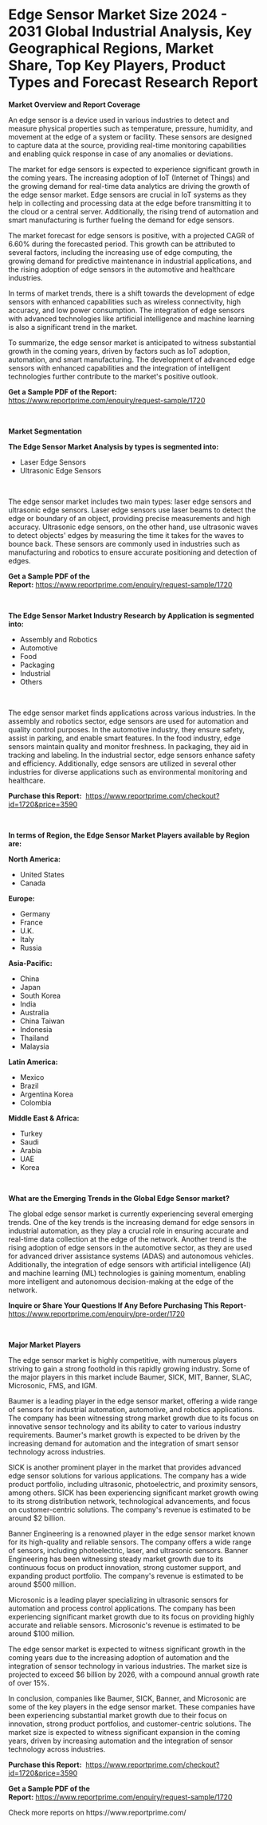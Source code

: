 <p><h1>Edge Sensor Market Size 2024 - 2031 Global Industrial Analysis, Key Geographical Regions, Market Share, Top Key Players, Product Types and Forecast Research Report</h1></p><p><strong>Market Overview and Report Coverage</strong></p>
<p><p>An edge sensor is a device used in various industries to detect and measure physical properties such as temperature, pressure, humidity, and movement at the edge of a system or facility. These sensors are designed to capture data at the source, providing real-time monitoring capabilities and enabling quick response in case of any anomalies or deviations.</p><p>The market for edge sensors is expected to experience significant growth in the coming years. The increasing adoption of IoT (Internet of Things) and the growing demand for real-time data analytics are driving the growth of the edge sensor market. Edge sensors are crucial in IoT systems as they help in collecting and processing data at the edge before transmitting it to the cloud or a central server. Additionally, the rising trend of automation and smart manufacturing is further fueling the demand for edge sensors.</p><p>The market forecast for edge sensors is positive, with a projected CAGR of 6.60% during the forecasted period. This growth can be attributed to several factors, including the increasing use of edge computing, the growing demand for predictive maintenance in industrial applications, and the rising adoption of edge sensors in the automotive and healthcare industries.</p><p>In terms of market trends, there is a shift towards the development of edge sensors with enhanced capabilities such as wireless connectivity, high accuracy, and low power consumption. The integration of edge sensors with advanced technologies like artificial intelligence and machine learning is also a significant trend in the market.</p><p>To summarize, the edge sensor market is anticipated to witness substantial growth in the coming years, driven by factors such as IoT adoption, automation, and smart manufacturing. The development of advanced edge sensors with enhanced capabilities and the integration of intelligent technologies further contribute to the market's positive outlook.</p></p>
<p><strong>Get a Sample PDF of the Report:</strong> <a href="https://www.reportprime.com/enquiry/request-sample/1720">https://www.reportprime.com/enquiry/request-sample/1720</a></p>
<p>&nbsp;</p>
<p><strong>Market Segmentation</strong></p>
<p><strong>The Edge Sensor Market Analysis by types is segmented into:</strong></p>
<p><ul><li>Laser Edge Sensors</li><li>Ultrasonic Edge Sensors</li></ul></p>
<p>&nbsp;</p>
<p><p>The edge sensor market includes two main types: laser edge sensors and ultrasonic edge sensors. Laser edge sensors use laser beams to detect the edge or boundary of an object, providing precise measurements and high accuracy. Ultrasonic edge sensors, on the other hand, use ultrasonic waves to detect objects' edges by measuring the time it takes for the waves to bounce back. These sensors are commonly used in industries such as manufacturing and robotics to ensure accurate positioning and detection of edges.</p></p>
<p><strong>Get a Sample PDF of the Report:</strong>&nbsp;<a href="https://www.reportprime.com/enquiry/request-sample/1720">https://www.reportprime.com/enquiry/request-sample/1720</a></p>
<p>&nbsp;</p>
<p><strong>The Edge Sensor Market Industry Research by Application is segmented into:</strong></p>
<p><ul><li>Assembly and Robotics</li><li>Automotive</li><li>Food</li><li>Packaging</li><li>Industrial</li><li>Others</li></ul></p>
<p>&nbsp;</p>
<p><p>The edge sensor market finds applications across various industries. In the assembly and robotics sector, edge sensors are used for automation and quality control purposes. In the automotive industry, they ensure safety, assist in parking, and enable smart features. In the food industry, edge sensors maintain quality and monitor freshness. In packaging, they aid in tracking and labeling. In the industrial sector, edge sensors enhance safety and efficiency. Additionally, edge sensors are utilized in several other industries for diverse applications such as environmental monitoring and healthcare.</p></p>
<p><strong>Purchase this Report:</strong>&nbsp; <a href="https://www.reportprime.com/checkout?id=1720&price=3590">https://www.reportprime.com/checkout?id=1720&price=3590</a></p>
<p>&nbsp;</p>
<p><strong>In terms of Region, the Edge Sensor Market Players available by Region are:</strong></p>
<p>
    <p> <strong> North America: </strong>
        <ul>
            <li>United States</li>
            <li>Canada</li>
        </ul>
        </p> 
    <p> <strong> Europe: </strong>
        <ul>
            <li>Germany</li>
            <li>France</li>
            <li>U.K.</li>
            <li>Italy</li>
            <li>Russia</li>
        </ul>
        </p> 
    <p> <strong> Asia-Pacific: </strong>
        <ul>
            <li>China</li>
            <li>Japan</li>
            <li>South Korea</li>
            <li>India</li>
            <li>Australia</li>
            <li>China Taiwan</li>
            <li>Indonesia</li>
            <li>Thailand</li>
            <li>Malaysia</li>
        </ul>
        </p> 
    <p> <strong> Latin America: </strong>
        <ul>
            <li>Mexico</li>
            <li>Brazil</li>
            <li>Argentina Korea</li>
            <li>Colombia</li>
        </ul>
        </p> 
    <p> <strong> Middle East & Africa: </strong>
        <ul>
            <li>Turkey</li>
            <li>Saudi</li>
            <li>Arabia</li>
            <li>UAE</li>
            <li>Korea</li>
        </ul>
    </p>
    </p>
<p>&nbsp;</p>
<p><strong>What are the Emerging Trends in the Global Edge Sensor market?</strong></p>
<p><p>The global edge sensor market is currently experiencing several emerging trends. One of the key trends is the increasing demand for edge sensors in industrial automation, as they play a crucial role in ensuring accurate and real-time data collection at the edge of the network. Another trend is the rising adoption of edge sensors in the automotive sector, as they are used for advanced driver assistance systems (ADAS) and autonomous vehicles. Additionally, the integration of edge sensors with artificial intelligence (AI) and machine learning (ML) technologies is gaining momentum, enabling more intelligent and autonomous decision-making at the edge of the network.</p></p>
<p><strong>Inquire or Share Your Questions If Any Before Purchasing This Report</strong>- <a href="https://www.reportprime.com/enquiry/pre-order/1720">https://www.reportprime.com/enquiry/pre-order/1720</a></p>
<p>&nbsp;</p>
<p><strong>Major Market Players</strong></p>
<p><p>The edge sensor market is highly competitive, with numerous players striving to gain a strong foothold in this rapidly growing industry. Some of the major players in this market include Baumer, SICK, MIT, Banner, SLAC, Microsonic, FMS, and IGM. </p><p>Baumer is a leading player in the edge sensor market, offering a wide range of sensors for industrial automation, automotive, and robotics applications. The company has been witnessing strong market growth due to its focus on innovative sensor technology and its ability to cater to various industry requirements. Baumer's market growth is expected to be driven by the increasing demand for automation and the integration of smart sensor technology across industries.</p><p>SICK is another prominent player in the market that provides advanced edge sensor solutions for various applications. The company has a wide product portfolio, including ultrasonic, photoelectric, and proximity sensors, among others. SICK has been experiencing significant market growth owing to its strong distribution network, technological advancements, and focus on customer-centric solutions. The company's revenue is estimated to be around $2 billion.</p><p>Banner Engineering is a renowned player in the edge sensor market known for its high-quality and reliable sensors. The company offers a wide range of sensors, including photoelectric, laser, and ultrasonic sensors. Banner Engineering has been witnessing steady market growth due to its continuous focus on product innovation, strong customer support, and expanding product portfolio. The company's revenue is estimated to be around $500 million.</p><p>Microsonic is a leading player specializing in ultrasonic sensors for automation and process control applications. The company has been experiencing significant market growth due to its focus on providing highly accurate and reliable sensors. Microsonic's revenue is estimated to be around $100 million.</p><p>The edge sensor market is expected to witness significant growth in the coming years due to the increasing adoption of automation and the integration of sensor technology in various industries. The market size is projected to exceed $6 billion by 2026, with a compound annual growth rate of over 15%.</p><p>In conclusion, companies like Baumer, SICK, Banner, and Microsonic are some of the key players in the edge sensor market. These companies have been experiencing substantial market growth due to their focus on innovation, strong product portfolios, and customer-centric solutions. The market size is expected to witness significant expansion in the coming years, driven by increasing automation and the integration of sensor technology across industries.</p></p>
<p><strong>Purchase this Report:</strong>&nbsp;&nbsp;<a href="https://www.reportprime.com/checkout?id=1720&price=3590">https://www.reportprime.com/checkout?id=1720&price=3590</a></p>
<p></p>
<p><strong>Get a Sample PDF of the Report:</strong>&nbsp;<a href="https://www.reportprime.com/enquiry/request-sample/1720">https://www.reportprime.com/enquiry/request-sample/1720</a></p>
<p>Check more reports on https://www.reportprime.com/</p>